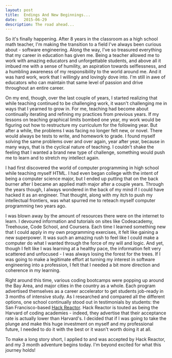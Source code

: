 ```yaml
---
layout: post
title:  Endings And New Beginnings...
date:   2015-06-29
description: The road ahead...
---
```


So it's finally happening. After 8 years in the classroom as a high school math teacher, I'm making the transition to a field I've always been curious about - software engineering. Along the way, I've so treasured everything that my career in education has given me. Being a teacher allowed me to work with amazing educators and unforgettable students, and above all it imbued me with a sense of humility, an aspiration towards selflessness, and a humbling awareness of my responsibility to the world around me. And it was hard work, work that I willingly and lovingly dove into. I'm still in awe of educators who can maintain that same level of passion and drive throughout an entire career.

On my end, though, over the last couple of years, I started realizing that while teaching continued to be challenging work, it wasn't challenging me in ways that I yearned to grow in. For me, teaching had become about continually iterating and refining my practices from previous years. If my lessons on teaching graphical limits bombed one year, my work would be figuring out how to restructure my curriculum for the following year. But after a while, the problems I was facing no longer felt new, or novel. There would always be tests to write, and homework to grade. I found myself solving the same problems over and over again, year after year, because in many ways, that is the cyclical nature of teaching. I couldn't shake the feeling that I wanted a brand new type of challenge, something would push me to learn and to stretch my intellect again.

I had first discovered the world of computer programming in high school while teaching myself HTML. I had even began college with the intent of being a computer science major, but I ended up putting that on the back burner after I became an applied math major after a couple years. Through the years though, I always wondered in the back of my mind if I could have hacked it as an engineer. That thought, along with my itch to push my intellectual frontiers, was what spurred me to reteach myself computer programming two years ago.

I was blown away by the amount of resources there were on the internet to learn. I devoured information and tutorials on sites like Codeacademy, Treehouse, Code School, and Coursera. Each time I learned something new that I could apply in my own programming exercises, it felt like gaining a new superpower. It was such an amazing rush to feel like I could make a computer do what I wanted through the force of my will and logic. And yet, though I felt like I was learning at a healthy pace, the information felt very scattered and unfocused - I was always losing the forest for the trees. If I was going to make a legitimate effort at turning my interest in software engineering into a profession, I felt that I needed a bit more direction and coherence in my learning.

Right around this time, various coding bootcamps were popping up around the Bay Area, and major cities in the country as a whole. Each program advertised themselves as a career accelerator to get students job-ready in 3 months of intensive study. As I researched and compared all the different options, one school continually stood out in testimonials by students: the San Francisco-based [Hack Reactor][hackreactor]. Hack Reactor is touted as being the Harvard of coding academies - indeed, they advertise that their acceptance rate is actually lower than Harvard's. I decided that if I was going to take the plunge and make this huge investment on myself and my professional future, I needed to do it with the best or it wasn't worth doing it at all.

To make a long story short, I applied to and was accepted by Hack Reactor, and my 3 month adventure begins today. I'm beyond excited for what this journey holds!

[hackreactor]: http://www.hackreactor.com
